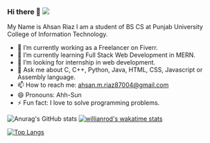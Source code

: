 ### Hi there 👋 ![](https://komarev.com/ghpvc/?username=AhsanRiaz9)

My Name is Ahsan Riaz
I am a student of BS CS at Punjab University College of Information Technology.
- 🔭 I’m currently working as a Freelancer on Fiverr.
- 🌱 I’m currently learning Full Stack Web Development in MERN.
- 🤔 I’m looking for internship in web development.
- 💬 Ask me about C, C++, Python, Java, HTML, CSS, Javascript or Assembly language.
- 📫 How to reach me: ahsan.m.riaz87004@gmail.com
- 😄 Pronouns: Ahh-Sun
- ⚡ Fun fact: I love to solve programming problems.

![Anurag's GitHub stats](https://github-readme-stats.vercel.app/api?username=ahsanriaz9&show_icons=true&theme=radical) [![willianrod's wakatime stats](https://github-readme-stats.vercel.app/api/wakatime?ahsanriaz9)](https://github.com/anuraghazra/github-readme-stats) 

[![Top Langs](https://github-readme-stats.vercel.app/api/top-langs/?username=ahsanriaz9&layout=compact&langs_count=8)](https://github.com/anuraghazra/github-readme-stats)




